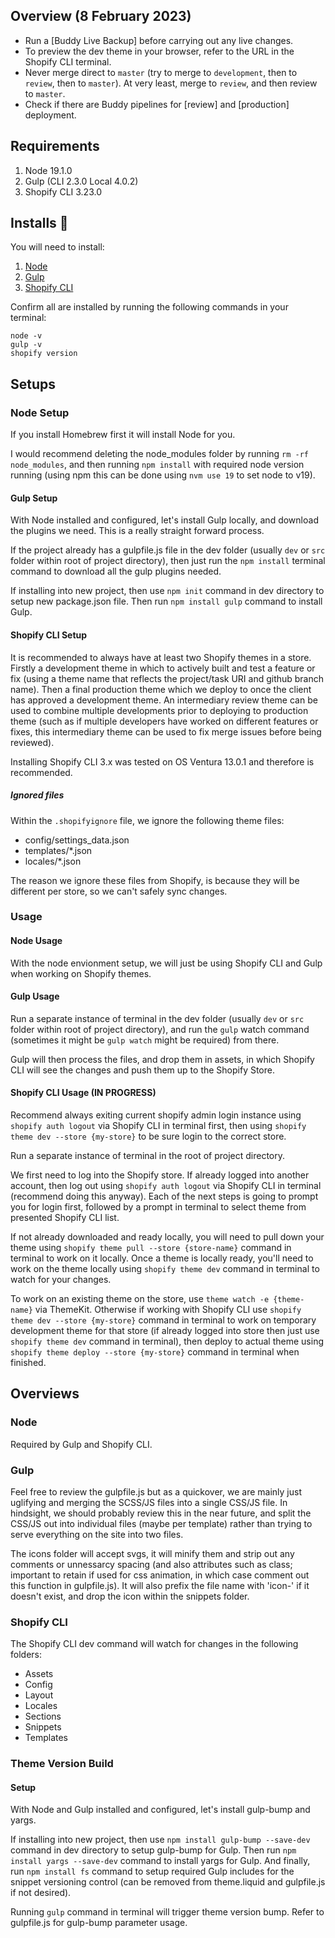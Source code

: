 ## Overview (8 February 2023)

- Run a [Buddy Live Backup] before carrying out any live changes.
- To preview the dev theme in your browser, refer to the URL in the Shopify CLI terminal.
- Never merge direct to `master` (try to merge to `development`, then to `review`, then to `master`). At very least, merge to `review`, and then review to `master`.
- Check if there are Buddy pipelines for [review] and [production] deployment.


## Requirements

1. Node 19.1.0
2. Gulp (CLI 2.3.0 Local 4.0.2)
3. Shopify CLI 3.23.0


## Installs 🚀

You will need to install:

 1. [Node](https://nodejs.org/en/download/)
 2. [Gulp](https://gulpjs.com/docs/en/getting-started/quick-start)
 3. [Shopify CLI](https://shopify.dev/themes/tools/cli/install)

Confirm all are installed by running the following commands in your terminal:

```
node -v
gulp -v
shopify version
```


## Setups

### Node Setup

If you install Homebrew first it will install Node for you.

I would recommend deleting the node_modules folder by running `rm -rf node_modules`, and then running `npm install` with required node version running (using npm this can be done using `nvm use 19` to set node to v19).

#### Gulp Setup

With Node installed and configured, let's install Gulp locally, and download the plugins we need. This is a really straight forward process.

If the project already has a gulpfile.js file in the dev folder (usually `dev` or `src` folder within root of project directory), then just run the `npm install` terminal command to download all the gulp plugins needed.

If installing into new project, then use `npm init` command in dev directory to setup new package.json file. Then run `npm install gulp` command to install Gulp.

#### Shopify CLI Setup

It is recommended to always have at least two Shopify themes in a store. Firstly a development theme in which to actively built and test a feature or fix (using a theme name that reflects the project/task URI and github branch name). Then a final production theme which we deploy to once the client has approved a development theme. An intermediary review theme can be used to combine multiple developments prior to deploying to production theme (such as if multiple developers have worked on different features or fixes, this intermediary theme can be used to fix merge issues before being reviewed).

Installing Shopify CLI 3.x was tested on OS Ventura 13.0.1 and therefore is recommended.

##### Ignored files

Within the `.shopifyignore` file, we ignore the following theme files:
- config/settings_data.json 
- templates/*.json
- locales/*.json

The reason we ignore these files from Shopify, is because they will be different per store, so we can't safely sync changes. 


### Usage

#### Node Usage

With the node envionment setup, we will just be using Shopify CLI and Gulp when working on Shopify themes.

#### Gulp Usage

Run a separate instance of terminal in the dev folder (usually `dev` or `src` folder within root of project directory), and run the `gulp` watch command (sometimes it might be `gulp watch` might be required) from there. 

Gulp will then process the files, and drop them in assets, in which Shopify CLI will see the changes and push them up to the Shopify Store. 

#### Shopify CLI Usage (IN PROGRESS)

Recommend always exiting current shopify admin login instance using `shopify auth logout` via Shopify CLI in terminal first, then using `shopify theme dev --store {my-store}` to be sure login to the correct store.

Run a separate instance of terminal in the root of project directory.

We first need to log into the Shopify store. If already logged into another account, then log out using `shopify auth logout` via Shopify CLI in terminal (recommend doing this anyway). Each of the next steps is going to prompt you for login first, followed by a prompt in terminal to select theme from presented Shopify CLI list.

If not already downloaded and ready locally, you will need to pull down your theme using `shopify theme pull --store {store-name}` command in terminal to work on it locally. Once a theme is locally ready, you'll need to work on the theme locally using `shopify theme dev` command in terminal to watch for your changes.

To work on an existing theme on the store, use `theme watch -e {theme-name}` via ThemeKit. Otherwise if working with Shopify CLI use `shopify theme dev --store {my-store}` command in terminal to work on temporary development theme for that store (if already logged into store then just use `shopify theme dev` command in terminal), then deploy to actual theme using `shopify theme deploy --store {my-store}` command in terminal when finished.



## Overviews

### Node

Required by Gulp and Shopify CLI.

### Gulp

Feel free to review the gulpfile.js but as a quickover, we are mainly just uglifying and merging the SCSS/JS files into a single CSS/JS file. In hindsight, we should probably review this in the near future, and split the CSS/JS out into individual files (maybe per template) rather than trying to serve everything on the site into two files. 

The icons folder will accept svgs, it will minify them and strip out any comments or unnessarcy spacing (and also attributes such as class; important to retain if used for css animation, in which case comment out this function in gulpfile.js). It will also prefix the file name with 'icon-' if it doesn't exist, and drop the icon within the snippets folder.

### Shopify CLI

The Shopify CLI dev command will watch for changes in the following folders:

 - Assets
 - Config
 - Layout
 - Locales
 - Sections
 - Snippets
 - Templates


### Theme Version Build

#### Setup

With Node and Gulp installed and configured, let's install gulp-bump and yargs.

If installing into new project, then use `npm install gulp-bump --save-dev` command in dev directory to setup gulp-bump for Gulp. Then run `npm install yargs --save-dev` command to install yargs for Gulp. And finally, run `npm install fs` command to setup required Gulp includes for the snippet versioning control (can be removed from theme.liquid and gulpfile.js if not desired).

Running `gulp` command in terminal will trigger theme version bump. Refer to gulpfile.js for gulp-bump parameter usage.